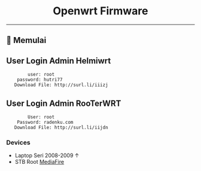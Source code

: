 <div align="center">
        <h1>Openwrt Firmware</h1>
    <p> </p>
</div>

---

## 🚀 Memulai

 ## User Login Admin Helmiwrt
            user: root
        password: hutri77
       Download File: http://surl.li/iiizj
    
       
## User Login Admin RooTerWRT
            User: root
        Password: radenku.com
       Download File: http://surl.li/iijdn

### Devices

- Laptop Seri 2008-2009 &#8593;
- STB Root
   <a href=" File: http://surl.li/iiizj">MediaFire</a>
